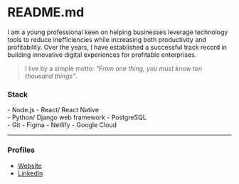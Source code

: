 # README.md

I am a young professional keen on helping businesses leverage technology tools to reduce inefficiencies while increasing both productivity and profitability. Over the years, I have established a successful track record in building innovative digital experiences for profitable enterprises.

> I live by a simple motto: _"From one thing, you must know ten thousand things"_.

### Stack

\- Node.js \- React/ React Native  
\- Python/ Django web framework \- PostgreSQL  
\- Git \- Figma \- Netlify \- Google Cloud  

---

### Profiles

- [Website](https://ninte.dev)
- [LinkedIn](https://linkedin.com/in/nullthefirst)

